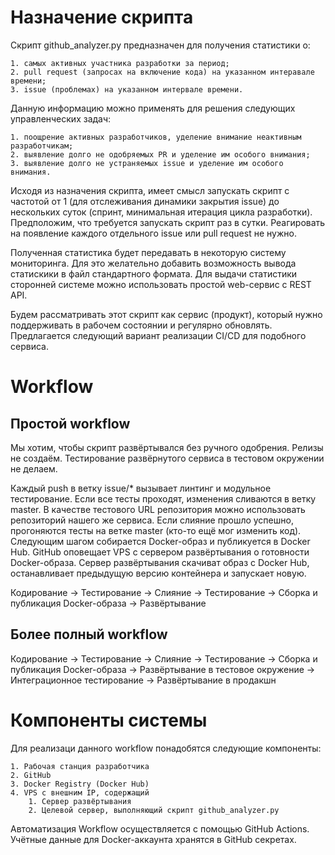 # Назначение скрипта
Скрипт github_analyzer.py предназначен для получения статистики о:

    1. самых активных участника разработки за период;
    2. pull request (запросах на включение кода) на указанном интеравале времени;
    3. issue (проблемах) на указанном интервале времени.

Данную информацию можно применять для решения следующих управленческих задач:

    1. поощрение активных разработчиков, уделение внимание неактивным разработчикам;
    2. выявление долго не одобряемых PR и уделение им особого внимания;
    3. выявление долго не устраняемых issue и уделение им особого внимания.

Исходя из назначения скрипта, имеет смысл запускать скрипт с частотой от 1 (для отслеживания динамики закрытия issue) до нескольких суток (спринт, минимальная итерация цикла разработки). Предположим, что требуется запускать скрипт раз в сутки. Реагировать на появление каждого отдельного issue или pull request не нужно.

Полученная статистика будет передавать в некоторую систему мониторинга. Для это желательно добавить возможность вывода статискики в файл стандартного формата. Для выдачи статистики сторонней системе можно использовать простой web-сервис с REST API.

Будем рассматривать этот скрипт как сервис (продукт), который нужно поддерживать в рабочем состоянии и регулярно обновлять. Предлагается следующий вариант реализации CI/CD для подобного сервиса.

# Workflow
## Простой workflow
Мы хотим, чтобы скрипт развёртывался без ручного одобрения. Релизы не создаём. Тестирование развёрнутого сервиса в тестовом окружении не делаем.

Каждый push в ветку issue/* вызывает линтинг и модульное тестирование. Если все тесты проходят, изменения сливаются в ветку master. В качестве тестового URL репозитория можно использовать репозиторий нашего же сервиса. Если слияние прошло успешно, прогоняются тесты на ветке master (кто-то ещё мог изменить код). Следующим шагом собирается Docker-образ и публикуется в Docker Hub. GitHub оповещает VPS с сервером развёртывания о готовности Docker-образа. Сервер развёртывания скачиват образ с Docker Hub, останавливает предыдущую версию контейнера и запускает новую.

Кодирование -> Тестирование -> Слияние -> Тестирование -> Сборка и публикация Docker-образа -> Развёртывание

## Более полный workflow
Кодирование -> Тестирование -> Слияние -> Тестирование -> Сборка и публикация Docker-образа -> Развёртывание в тестовое окружение -> Интеграционное тестирование -> Развёртывание в продакшн

# Компоненты системы
Для реализаци данного workflow понадобятся следующие компоненты:

    1. Рабочая станция разработчика
    2. GitHub
    3. Docker Registry (Docker Hub)
    4. VPS с внешним IP, содержащий
        1. Сервер развёртывания
        2. Целевой сервер, выполняющий скрипт github_analyzer.py

Автоматизация Workflow осуществляется с помощью GitHub Actions. Учётные данные для Docker-аккаунта хранятся в GitHub секретах.
